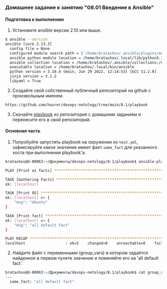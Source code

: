 ### Домашнее задание к занятию "08.01 Введение в Ansible"

#### Подготовка к выполнению
1. Установите ansible версии 2.10 или выше.
```bash
$ ansible --version
ansible [core 2.13.3]
  config file = None
  configured module search path = ['/home/bratashov/.ansible/plugins/modules', '/usr/share/ansible/plugins/modules']
  ansible python module location = /home/bratashov/.local/lib/python3.10/site-packages/ansible
  ansible collection location = /home/bratashov/.ansible/collections:/usr/share/ansible/collections
  executable location = /home/bratashov/.local/bin/ansible
  python version = 3.10.4 (main, Jun 29 2022, 12:14:53) [GCC 11.2.0]
  jinja version = 3.1.2
  libyaml = True
```

2. Создайте свой собственный публичный репозиторий на github с произвольным именем.
```bash
https://github.com/hourer/devops-netology/tree/main/8.1/playbook
```
3. Скачайте [playbook](./playbook/) из репозитория с домашним заданием и перенесите его в свой репозиторий.

#### Основная часть
1. Попробуйте запустить playbook на окружении из `test.yml`, зафиксируйте какое значение имеет факт `some_fact` для указанного хоста при выполнении playbook'a.  
```bash
bratashov@d-00063:~/Документы/devops-netology/8.1/playbook$ ansible-playbook -i inventory/test.yml site.yml

PLAY [Print os facts] *****************************************************************************************

TASK [Gathering Facts] ****************************************************************************************
ok: [localhost]

TASK [Print OS] ***********************************************************************************************
ok: [localhost] => {
    "msg": "Ubuntu"
}

TASK [Print fact] *********************************************************************************************
ok: [localhost] => {
    "msg": "all default fact"
}

PLAY RECAP ****************************************************************************************************
localhost                  : ok=3    changed=0    unreachable=0    failed=0    skipped=0    rescued=0    ignored=0
```

2. Найдите файл с переменными (group_vars) в котором задаётся найденное в первом пункте значение и поменяйте его на 'all default fact'.

```bash
bratashov@d-00063:~/Документы/devops-netology/8.1/playbook$ cat group_vars/all/examp.yml
---
  some_fact: "all default fact"
```
